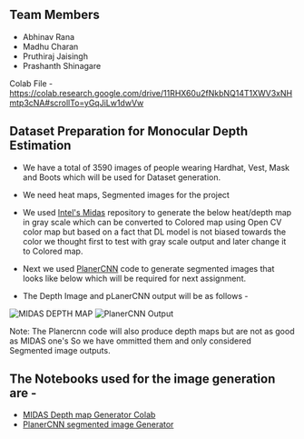 ## Team Members
* Abhinav Rana
* Madhu Charan
* Pruthiraj Jaisingh
* Prashanth Shinagare

Colab File - https://colab.research.google.com/drive/11RHX60u2fNkbNQ14T1XWV3xNHmtp3cNA#scrollTo=yGqJiLw1dwVw

## Dataset Preparation for Monocular Depth Estimation

* We have a total of 3590 images of people wearing Hardhat, Vest, Mask and Boots which will be used for Dataset generation.
* We need heat maps, Segmented images for the project
* We used [Intel's Midas](https://github.com/intel-isl/MiDaS) repository to generate the below heat/depth map in gray scale which can be converted to Colored map using Open CV color map but based on a fact that DL model is not biased towards the color we thought first to test with gray scale output and later change it to Colored map.

* Next we used [PlanerCNN](https://github.com/NVlabs/planercnn) code to generate segmented images that looks like below which will be required for next assignment.
* The Depth Image and pLanerCNN output will be as follows -
<img src="https://github.com/pruthiraj/EVA5_TEAM/blob/master/session14/Midas/114.png?raw=true" alt="MIDAS DEPTH MAP">

<img src ="https://github.com/pruthiraj/EVA5_TEAM/blob/master/session14/planercnn/1007_segmentation_0_final.png?raw=true" alt="PlanerCNN Output">

Note: The Planercnn code will also produce depth maps but are not as good as MIDAS one's So we have ommitted them and only considered Segmented image outputs.

## The Notebooks used for the image generation are -

* [MIDAS Depth map Generator Colab]()
* [PlanerCNN segmented image Generator]()
